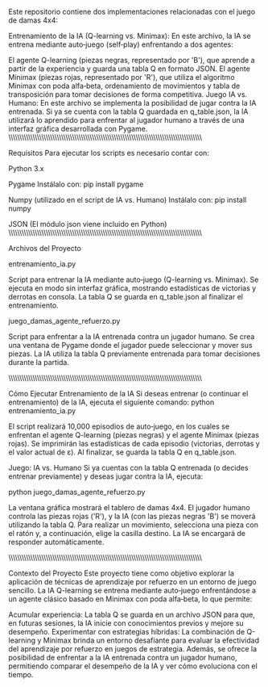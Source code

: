 Este repositorio contiene dos implementaciones relacionadas con el juego de damas 4x4:

Entrenamiento de la IA (Q-learning vs. Minimax):
En este archivo, la IA se entrena mediante auto‑juego (self‑play) enfrentando a dos agentes:

El agente Q-learning (piezas negras, representado por 'B'), que aprende a partir de la experiencia y guarda una tabla Q en formato JSON.
El agente Minimax (piezas rojas, representado por 'R'), que utiliza el algoritmo Minimax con poda alfa‑beta, ordenamiento de movimientos y tabla de transposición para tomar decisiones de forma competitiva.
Juego IA vs. Humano:
En este archivo se implementa la posibilidad de jugar contra la IA entrenada. Si ya se cuenta con la tabla Q guardada en q_table.json, la IA utilizará lo aprendido para enfrentar al jugador humano a través de una interfaz gráfica desarrollada con Pygame.
\\\\\\\\\\\\\\\\\\\\\\\\\\\\\\\\\\\\\\\\\\\\\\\\\\\\\\\\\\\\\\\\\\\\\\\\\\\\\\\\\\\\\\\\\\\\\\\\\\\\\\\\\\\\\\\\\\\\\\\\\\\\\\\\\\\\\\\\\\\\\\\\\\\\\\\\\\\\\\\\\\\\\\\\\\\\\\\

Requisitos
Para ejecutar los scripts es necesario contar con:

Python 3.x

Pygame
Instálalo con:
pip install pygame

Numpy (utilizado en el script de IA vs. Humano)
Instálalo con:
pip install numpy

JSON
(El módulo json viene incluido en Python)
\\\\\\\\\\\\\\\\\\\\\\\\\\\\\\\\\\\\\\\\\\\\\\\\\\\\\\\\\\\\\\\\\\\\\\\\\\\\\\\\\\\\\\\\\\\\\\\\\\\\\\\\\\\\\\\\\\\\\\\\\\\\\\\\\\\\\\\\\\\\\\\\\\\\\\\\\\\\\\\\\\\\\\\\\\\\\\\

Archivos del Proyecto

entrenamiento_ia.py

Script para entrenar la IA mediante auto‑juego (Q-learning vs. Minimax).
Se ejecuta en modo sin interfaz gráfica, mostrando estadísticas de victorias y derrotas en consola.
La tabla Q se guarda en q_table.json al finalizar el entrenamiento.

juego_damas_agente_refuerzo.py

Script para enfrentar a la IA entrenada contra un jugador humano.
Se crea una ventana de Pygame donde el jugador puede seleccionar y mover sus piezas.
La IA utiliza la tabla Q previamente entrenada para tomar decisiones durante la partida.

\\\\\\\\\\\\\\\\\\\\\\\\\\\\\\\\\\\\\\\\\\\\\\\\\\\\\\\\\\\\\\\\\\\\\\\\\\\\\\\\\\\\\\\\\\\\\\\\\\\\\\\\\\\\\\\\\\\\\\\\\\\\\\\\\\\\\\\\\\\\\\\\\\\\\\\\\\\\\\\\\\\\\\\\\\\\\\\

Cómo Ejecutar
Entrenamiento de la IA
Si deseas entrenar (o continuar el entrenamiento) de la IA, ejecuta el siguiente comando:
python entrenamiento_ia.py

El script realizará 10,000 episodios de auto‑juego, en los cuales se enfrentan el agente Q-learning (piezas negras) y el agente Minimax (piezas rojas). Se imprimirán las estadísticas de cada episodio (victorias, derrotas y el valor actual de ε). Al finalizar, se guarda la tabla Q en q_table.json.

Juego: IA vs. Humano
Si ya cuentas con la tabla Q entrenada (o decides entrenar previamente) y deseas jugar contra la IA, ejecuta:

python juego_damas_agente_refuerzo.py

La ventana gráfica mostrará el tablero de damas 4x4.
El jugador humano controla las piezas rojas ('R'), y la IA (con las piezas negras 'B') se moverá utilizando la tabla Q.
Para realizar un movimiento, selecciona una pieza con el ratón y, a continuación, elige la casilla destino.
La IA se encargará de responder automáticamente.

\\\\\\\\\\\\\\\\\\\\\\\\\\\\\\\\\\\\\\\\\\\\\\\\\\\\\\\\\\\\\\\\\\\\\\\\\\\\\\\\\\\\\\\\\\\\\\\\\\\\\\\\\\\\\\\\\\\\\\\\\\\\\\\\\\\\\\\\\\\\\\\\\\\\\\\\\\\\\\\\\\\\\\\\\\\\\\\

Contexto del Proyecto
Este proyecto tiene como objetivo explorar la aplicación de técnicas de aprendizaje por refuerzo en un entorno de juego sencillo. La IA Q-learning se entrena mediante auto‑juego enfrentándose a un agente clásico basado en Minimax con poda alfa‑beta, lo que permite:

Acumular experiencia: La tabla Q se guarda en un archivo JSON para que, en futuras sesiones, la IA inicie con conocimientos previos y mejore su desempeño.
Experimentar con estrategias híbridas: La combinación de Q-learning y Minimax brinda un entorno desafiante para evaluar la efectividad del aprendizaje por refuerzo en juegos de estrategia.
Además, se ofrece la posibilidad de enfrentar a la IA entrenada contra un jugador humano, permitiendo comparar el desempeño de la IA y ver cómo evoluciona con el tiempo.
